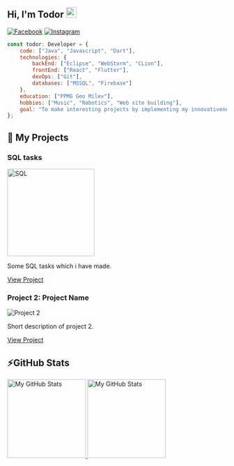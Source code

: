 ## Hi, I'm Todor <img src="https://media.giphy.com/media/hvRJCLFzcasrR4ia7z/giphy.gif" width="24px" height="24px">

[![Facebook](https://img.shields.io/badge/-Facebook-00B2FF?style=flat-square&logo=Facebook&logoColor=white)](https://www.facebook.com/profile.php?id=100005648209189)
[![Instagram](https://img.shields.io/badge/-Instagram-e4405f?style=flat-square&logo=Instagram&logoColor=white)](https://www.instagram.com/td_mitev/) 

```javascript
const todor: Developer = {
    code: ["Java", "Javascript", "Dart"],
    technologies: {
        backEnd: ["Eclipse", "WebStorm", "CLion"],
        frontEnd: ["React", "Flutter"],
        devOps: ["Git"],
        databases: ["MSSQL", "Firebase"]
    },
    education: ["PPMG Geo Milev"],
    hobbies: ["Music", "Robotics", "Web site building"],
    goal: "To make interesting projects by implementing my innovativeness." 
};
```

## 🚀 My Projects

### SQL tasks 

<img src="https://www.stonebranch.com/integration-hub/media/3c/64/66/1636642258/Stonebranch_SQL_Vendor_Product_Logo.png" alt="SQL" width="200">

Some SQL tasks which i have made.

[View Project](https://github.com/tdmitev/SQL)

### Project 2: Project Name

![Project 2](https://yourimageurl.com/project2-image.jpg)

Short description of project 2.

[View Project](https://github.com/yourusername/project2)


## ⚡GitHub Stats

<a href="https://github.com/tdmitev">
  <img height="180em" alt="My GitHub Stats" src="https://github-readme-stats.vercel.app/api?username=tdmitev&show_icons=true&bg_color=00000000&hide_border=true&text_color=3498db&count_private=true&include_all_commits=true" />

  <img height="180em" alt="My GitHub Stats" src="https://github-readme-stats.vercel.app/api/top-langs/?username=tdmitev&langs_count=6&layout=compact&hide_border=true&bg_color=00000000&text_color=3498db&count_private=true&include_all_commits=true&hide=smalltalk,shell,html,scss,css" />
</a>
